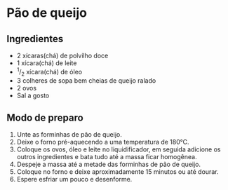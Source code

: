 # Pão de queijo
## Ingredientes
- 2 xícaras(chá) de polvilho doce
- 1 xícara(chá) de leite
- $^1/_2$ xícara(chá) de óleo
- 3 colheres de sopa bem cheias de queijo ralado
- 2 ovos
- Sal a gosto
## Modo de preparo
1. Unte as forminhas de pão de queijo.
2. Deixe o forno pré-aquecendo a uma temperatura de 180°C.
3. Coloque os ovos, óleo e leite no liquidificador, em seguida adicione os outros ingredientes e bata tudo até a massa ficar homogênea.
4. Despeje a massa até a metade das forminhas de pão de queijo.
5. Coloque no forno e deixe aproximadamente 15 minutos ou até dourar.
6. Espere esfriar um pouco e desenforme.